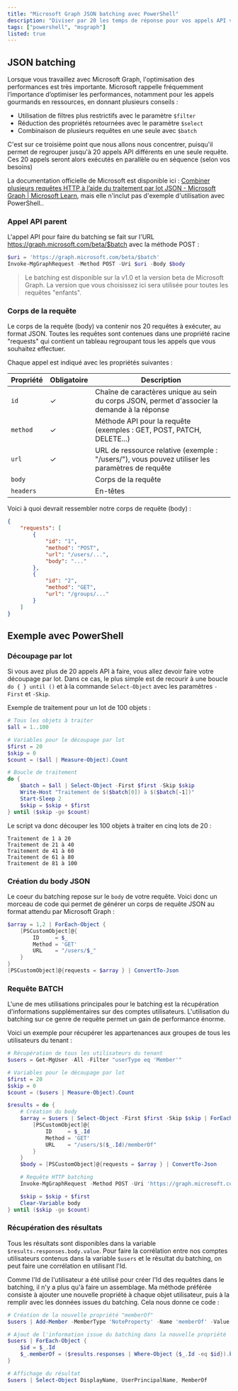 ```yaml
---
title: "Microsoft Graph JSON batching avec PowerShell"
description: "Diviser par 20 les temps de réponse pour vos appels API vers Microsoft Graph"
tags: ["powershell", "msgraph"]
listed: true
---
```


## JSON batching

Lorsque vous travaillez avec Microsoft Graph, l'optimisation des performances est très importante. Microsoft rappelle fréquemment l’importance d’optimiser les performances, notamment pour les appels gourmands en ressources, en donnant plusieurs conseils :

- Utilisation de filtres plus restrictifs avec le paramètre `$filter`
- Réduction des propriétés retournées avec le paramètre `$select`
- Combinaison de plusieurs requêtes en une seule avec `$batch`

C'est sur ce troisième point que nous allons nous concentrer, puisqu'il permet de regrouper jusqu'à 20 appels API différents en une seule requête. Ces 20 appels seront alors exécutés en parallèle ou en séquence (selon vos besoins)

La documentation officielle de Microsoft est disponible ici : [Combiner plusieurs requêtes HTTP à l’aide du traitement par lot JSON - Microsoft Graph \| Microsoft Learn](https://learn.microsoft.com/fr-fr/graph/json-batching?tabs=http), mais elle n'inclut pas d'exemple d'utilisation avec PowerShell..

### Appel API parent

L'appel API pour faire du batching se fait sur l'URL <https://graph.microsoft.com/beta/$batch> avec la méthode POST :

```powershell
$uri = 'https://graph.microsoft.com/beta/$batch'
Invoke-MgGraphRequest -Method POST -Uri $uri -Body $body
```

> Le batching est disponible sur la v1.0 et la version beta de Microsoft Graph. La version que vous choisissez ici sera utilisée pour toutes les requêtes "enfants".

### Corps de la requête

Le corps de la requête (body) va contenir nos 20 requêtes à exécuter, au format JSON. Toutes les requêtes sont contenues dans une propriété racine "requests" qui contient un tableau regroupant tous les appels que vous souhaitez effectuer.

Chaque appel est indiqué avec les propriétés suivantes :

Propriété | Obligatoire | Description
--------- | ----------- | -----------
`id` | ✓ | Chaîne de caractères unique au sein du corps JSON, permet d'associer la demande à la réponse
`method` | ✓ | Méthode API pour la requête (exemples : GET, POST, PATCH, DELETE...)
`url` | ✓ | URL de ressource relative (exemple : "/users/"), vous pouvez utiliser les paramètres de requête
`body` | | Corps de la requête
`headers` | | En-têtes

Voici à quoi devrait ressembler notre corps de requête (body) :

```json
{
    "requests": [
        {
            "id": "1",
            "method": "POST",
            "url": "/users/...",
            "body": "..."
        },
        {
            "id": "2",
            "method": "GET",
            "url": "/groups/..."
        }
    ]
}
```

## Exemple avec PowerShell

### Découpage par lot

Si vous avez plus de 20 appels API à faire, vous allez devoir faire votre découpage par lot. Dans ce cas, le plus simple est de recourir à une boucle `do { } until ()` et à la commande `Select-Object` avec les paramètres `-First` et `-Skip`.

Exemple de traitement pour un lot de 100 objets :

```powershell
# Tous les objets à traiter
$all = 1..100

# Variables pour le découpage par lot
$first = 20
$skip = 0
$count = ($all | Measure-Object).Count

# Boucle de traitement
do {
    $batch = $all | Select-Object -First $first -Skip $skip
    Write-Host "Traitement de $($batch[0]) à $($batch[-1])"
    Start-Sleep 2
    $skip = $skip + $first
} until ($skip -ge $count)
```

Le script va donc découper les 100 objets à traiter en cinq lots de 20 :

```plaintext
Traitement de 1 à 20
Traitement de 21 à 40
Traitement de 41 à 60
Traitement de 61 à 80
Traitement de 81 à 100
```

### Création du body JSON

Le coeur du batching repose sur le `body` de votre requête. Voici donc un morceau de code qui permet de générer un corps de requête JSON au format attendu par Microsoft Graph :

```powershell
$array = 1,2 | ForEach-Object {
    [PSCustomObject]@{
        ID     = $_
        Method = 'GET'
        URL    = "/users/$_"
    }
}
[PSCustomObject]@{requests = $array } | ConvertTo-Json
```

### Requête BATCH

L'une de mes utilisations principales pour le batching est la récupération d'informations supplémentaires sur des comptes utilisateurs. L'utilisation du batching sur ce genre de requête permet un gain de performance énorme.

Voici un exemple pour récupérer les appartenances aux groupes de tous les utilisateurs du tenant :

```powershell
# Récupération de tous les utilisateurs du tenant
$users = Get-MgUser -All -Filter "userType eq 'Member'"

# Variables pour le découpage par lot
$first = 20
$skip = 0
$count = ($users | Measure-Object).Count

$results = do {
    # Création du body
    $array = $users | Select-Object -First $first -Skip $skip | ForEach-Object {
        [PSCustomObject]@{
            ID     = $_.Id
            Method = 'GET'
            URL    = "/users/$($_.Id)/memberOf"
        }
    }
    $body = [PSCustomObject]@{requests = $array } | ConvertTo-Json

    # Requête HTTP batching
    Invoke-MgGraphRequest -Method POST -Uri 'https://graph.microsoft.com/beta/$batch' -Body $body -ContentType 'application/json' -OutputType PSObject

    $skip = $skip + $first
    Clear-Variable body
} until ($skip -ge $count)
```

### Récupération des résultats

Tous les résultats sont disponibles dans la variable `$results.responses.body.value`. Pour faire la corrélation entre nos comptes utilisateurs contenus dans la variable `$users` et le résultat du batching, on peut faire une corrélation en utilisant l'Id.

Comme l'Id de l'utilisateur a été utilisé pour créer l'Id des requêtes dans le batching, il n'y a plus qu'à faire un assemblage. Ma méthode préférée consiste à ajouter une nouvelle propriété à chaque objet utilisateur, puis à la remplir avec les données issues du batching. Cela nous donne ce code :

```powershell
# Création de la nouvelle propriété "memberOf"
$users | Add-Member -MemberType 'NoteProperty' -Name 'memberOf' -Value $null -Force

# Ajout de l'information issue du batching dans la nouvelle propriété
$users | ForEach-Object {
    $id = $_.Id
    $_.memberOf = ($results.responses | Where-Object {$_.Id -eq $id}).body.value.id }
}

# Affichage du résultat
$users | Select-Object DisplayName, UserPrincipalName, MemberOf
```
